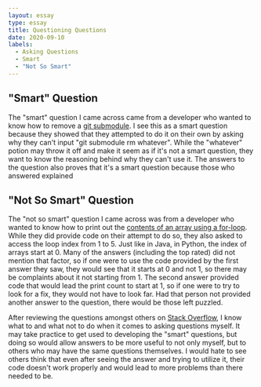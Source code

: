 ```yaml
---
layout: essay
type: essay
title: Questioning Questions
date: 2020-09-10
labels:
  - Asking Questions
  - Smart
  - "Not So Smart"
---
```


## "Smart" Question

The "smart" question I came across came from a developer who wanted to know how to remove a [git submodule](https://stackoverflow.com/questions/1260748/how-do-i-remove-a-submodule). I see this as a smart question because they showed that they attempted to do it on their own by asking why they can't input "git submodule rm whatever". While the "whatever" potion may throw it off and make it seem as if it's not a smart question, they want to know the reasoning behind why they can't use it. The answers to the question also proves that it's a smart question because those who answered explained 

## "Not So Smart" Question

The "not so smart" question I came across was from a developer who wanted to know how to print out the [contents of an array using a for-loop](https://stackoverflow.com/questions/522563/accessing-the-index-in-for-loops). While they did provide code on their attempt to do so, they also asked to access the loop index from 1 to 5. Just like in Java, in Python, the index of arrays start at 0. Many of the answers (including the top rated) did not mention that factor, so if one were to use the code provided by the first answer they saw, they would see that it starts at 0 and not 1, so there may be complaints about it not starting from 1. The second answer provided code that would lead the print count to start at 1, so if one were to try to look for a fix, they would not have to look far. Had that person not provided another answer to the question, there would be those left puzzled.

After reviewing the questions amongst others on [Stack Overflow](https://stackoverflow.com/), I know what to and what not to do when it comes to asking questions myself. It may take practice to get used to developing the "smart" questions, but doing so would allow answers to be more useful to not only myself, but to others who may have the same questions themselves. I would hate to see others think that even after seeing the answer and trying to utilize it, their code doesn't work properly and would lead to more problems than there needed to be.
